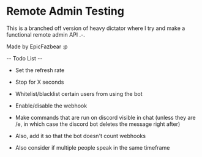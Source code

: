 # Remote Admin Testing
This is a branched off version of heavy dictator where I try and make a functional remote admin API .-.

Made by EpicFazbear :p

-- Todo List --
- Set the refresh rate
- Stop for X seconds
- Whitelist/blacklist certain users from using the bot
- Enable/disable the webhook
- Make commands that are run on discord visible in chat (unless they are /e, in which case the discord bot deletes the message right after)

- Also, add it so that the bot doesn't count webhooks
- Also consider if multiple people speak in the same timeframe
